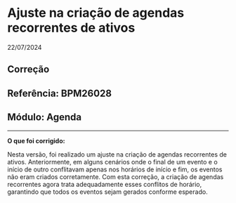 # Ajuste na criação de agendas recorrentes de ativos
22/07/2024
## Correção
## Referência: BPM26028
## Módulo: Agenda
***

**O que foi corrigido:**

Nesta versão, foi realizado um ajuste na criação de agendas recorrentes de ativos. Anteriormente, em alguns cenários onde o final de um evento e o início de outro conflitavam apenas nos horários de início e fim, os eventos não eram criados corretamente. Com esta correção, a criação de agendas recorrentes agora trata adequadamente esses conflitos de horário, garantindo que todos os eventos sejam gerados conforme esperado.